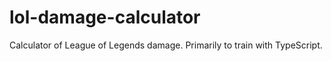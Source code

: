 # lol-damage-calculator
Calculator of League of Legends damage. Primarily to train with TypeScript.
